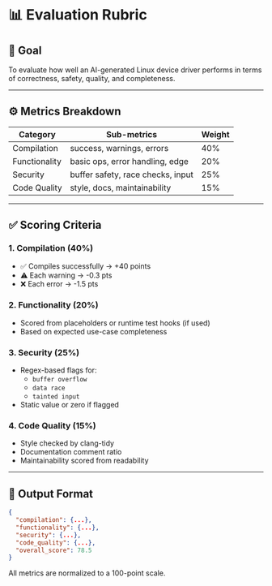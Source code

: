 # 📊 Evaluation Rubric

## 🎯 Goal
To evaluate how well an AI-generated Linux device driver performs in terms of correctness, safety, quality, and completeness.

---

## ⚙️ Metrics Breakdown

| Category       | Sub-metrics                     | Weight |
|----------------|----------------------------------|--------|
| Compilation    | success, warnings, errors        | 40%    |
| Functionality  | basic ops, error handling, edge  | 20%    |
| Security       | buffer safety, race checks, input| 25%    |
| Code Quality   | style, docs, maintainability     | 15%    |

---

## ✅ Scoring Criteria

### 1. Compilation (40%)
- ✅ Compiles successfully → +40 points
- ⚠️ Each warning → -0.3 pts
- ❌ Each error → -1.5 pts

### 2. Functionality (20%)
- Scored from placeholders or runtime test hooks (if used)
- Based on expected use-case completeness

### 3. Security (25%)
- Regex-based flags for:
  - `buffer overflow`
  - `data race`
  - `tainted input`
- Static value or zero if flagged

### 4. Code Quality (15%)
- Style checked by clang-tidy
- Documentation comment ratio
- Maintainability scored from readability

---

## 🏁 Output Format

```json
{
  "compilation": {...},
  "functionality": {...},
  "security": {...},
  "code_quality": {...},
  "overall_score": 78.5
}
```

All metrics are normalized to a 100-point scale.
